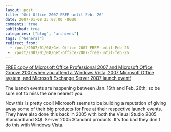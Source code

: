 ```yaml
---
layout: post
title: "Get Office 2007 FREE until Feb. 26"
date: 2007-01-08 23:07:00 -0600
comments: true
published: true
categories: ["blog", "archives"]
tags: ["General"]
redirect_from: 
  - /post/2007/01/08/Get-Office-2007-FREE-until-Feb-26
 -  /post/2007/01/08/get-office-2007-free-until-feb-26
---
```

<!-- more -->
<P><A href="http://www.microsoft.com/business/launch2007/signup/default.mspx">FREE copy of Microsoft Office Professional 2007 and Microsoft Office Groove 2007 when you attend a Windows Vista, 2007 Microsoft Office system, and Microsoft Exchange Server 2007 launch event!</A></P>
<P>The luanch events are happening between Jan. 16th and Feb. 26th; so be sure not to miss the one nearest you.</P>
<P>Now this is pretty cool! Microsoft seems to be building a reputation of giving away some of their big products for Free at their respective launch events. They have also done this back in 2005 with both the Visual Studio 2005 Standard and SQL Server 2005 Standard products. It's too bad they don't do this with Windows Vista.</P>
